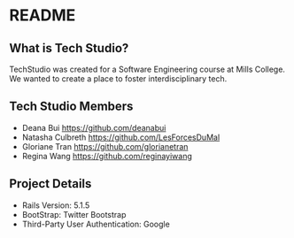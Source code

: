 # README

## What is Tech Studio?

TechStudio was created for a Software Engineering course at Mills College. We wanted to create a place to foster interdisciplinary tech.

## Tech Studio Members
* Deana Bui https://github.com/deanabui
* Natasha Culbreth https://github.com/LesForcesDuMal
* Gloriane Tran https://github.com/glorianetran
* Regina Wang https://github.com/reginayiwang

## Project Details
* Rails Version: 5.1.5
* BootStrap: Twitter Bootstrap
* Third-Party User Authentication: Google


